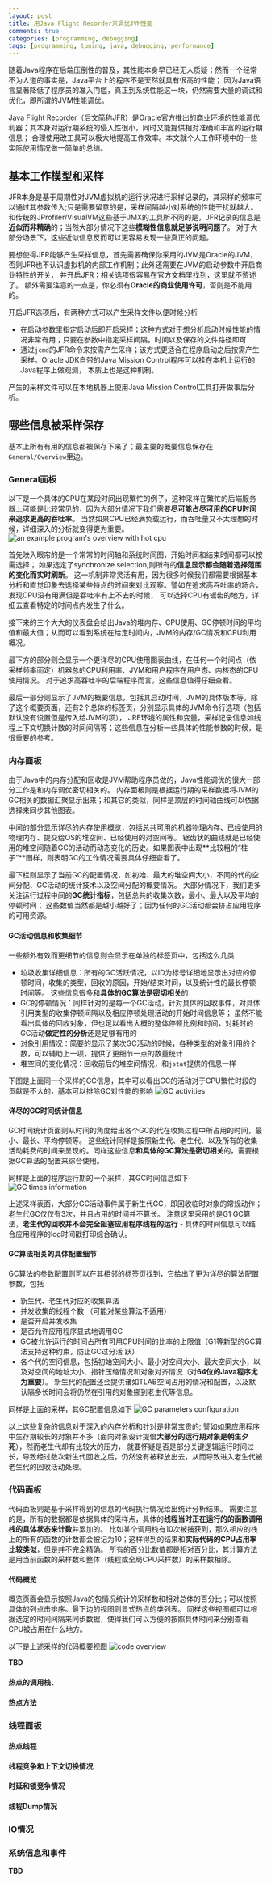 ```yaml
---
layout: post
title: 用Java Flight Recorder来调优JVM性能
comments: true
categories: [programming, debugging]
tags: [programming, tuning, java, debugging, performance]
---
```


随着Java程序在后端压倒性的普及，其性能本身早已经无人质疑；然而一个经常不为人道的事实是，Java平台上的程序不是天然就具有很高的性能；
因为Java语言显著降低了程序员的准入门槛，真正到系统性能这一块，仍然需要大量的调试和优化，即所谓的JVM性能调优。

Java Flight Recorder（后文简称JFR）是Oracle官方推出的商业环境的性能调优利器；其本身对运行期系统的侵入性很小，同时又能提供相对准确和丰富的运行期信息；
合理使用改工具可以极大地提高工作效率。本文就个人工作环境中的一些实际使用情况做一简单的总结。

<!--more-->

## 基本工作模型和采样

JFR本身是基于周期性对JVM虚拟机的运行状况进行采样记录的，其采样的频率可以通过其参数传入;只是需要留意的是，采样间隔越小对系统的性能干扰就越大。
和传统的JProfiler/VisualVM这些基于JMX的工具所不同的是，JFR记录的信息是**近似而非精确**的；当然大部分情况下这些**模糊性信息就足够说明问题**了。
对于大部分场景下，这些近似信息反而可以更容易发现一些真正的问题。

要想使得JFR能够产生采样信息，首先需要确保你采用的JVM是Oracle的JVM，否则JFR也不认识虚拟机的内部工作机制；此外还需要在JVM的启动参数中开启商业特性的开关，
并开启JFR；相关选项很容易在官方文档里找到，这里就不赘述了。
额外需要注意的一点是，你必须有**Oracle的商业使用许可**，否则是不能用的。

开启JFR选项后，有两种方式可以产生采样文件以便时候分析
- 在启动参数里指定启动后即开启采样；这种方式对于想分析启动时候性能的情况非常有用；只要在参数中指定采样间隔，时间以及保存的文件路径即可
- 通过`jcmd`的JFR命令来按需产生采样；该方式更适合在程序启动之后按需产生采样。Oracle JDK自带的Java Mission Control程序可以挂在本机上运行的Java程序上做观测，
本质上也是这种机制。

产生的采样文件可以在本地机器上使用Java Mission Control工具打开做事后分析。

## 哪些信息被采样保存
基本上所有有用的信息都被保存下来了；最主要的概要信息保存在`General/Overview`里边。

### General面板

以下是一个具体的CPU在某段时间出现繁忙的例子，这种采样在繁忙的后端服务器上可能是比较常见的，因为大部分情况下我们需要**尽可能占尽可用的CPU时间来追求更高的吞吐率**。
当然如果CPU已经满负载运行，而吞吐量又不太理想的时候，详细深入的分析就变得更为重要。
![an example program's overview with hot cpu](/assets/images/jfr/jfr_overview.jpg)

首先映入眼帘的是一个常常的时间轴和系统时间图，开始时间和结束时间都可以按需选择；
如果选定了synchronize selection,则所有的**信息显示都会随着选择范围的变化而实时刷新**。
这一机制非常灵活有用，因为很多时候我们都需要根据基本分析和直觉印象去选择某些特点的时间来对比观察。譬如在追求高吞吐率的场合，发现CPU没有用满但是吞吐率有上不去的时候，
可以选择CPU有锯齿的地方，详细去查看特定的时间点内发生了什么。

接下来的三个大大的仪表盘会给出Java的堆内存、CPU使用、GC停顿时间的平均值和最大值；从而可以看到系统在给定时间内，JVM的内存/GC情况和CPU利用概况。

最下方的部分则会显示一个更详尽的CPU使用图表曲线，在任何一个时间点（依采样频率而定）机器总的CPU利用率、JVM和用户程序在用户态、内核态的CPU使用情况。
对于追求高吞吐率的后端程序而言，这些信息值得仔细查看。

最后一部分则显示了JVM的概要信息，包括其启动时间，JVM的具体版本等。除了这个概要页面，还有2个总体的标签页，分别显示具体的JVM命令行选项（包括默认没有设置但是传入给JVM的项），
JRE环境的属性和变量，采样记录信息如线程上下文切换计数的时间间隔等；这些信息在分析一些具体的性能参数的时候，是很重要的参考。

### 内存面板
由于Java中的内存分配和回收是JVM帮助程序员做的，Java性能调优的很大一部分工作是和内存调优密切相关的。
内存面板则是根据运行期的采样数据将JVM的GC相关的数据汇聚显示出来；和其它的类似，同样是顶层的时间轴曲线可以依据选择来同步其他图表。

中间的部分显示详尽的内存使用概览，包括总共可用的机器物理内存、已经使用的物理内存、提交给OS的堆空间、已经使用的对空间等。
锯齿状的曲线就是已经使用的堆空间随着GC的活动而动态变化的历史。如果图表中出现**比较粗的“柱子”**图样，则表明GC的工作情况需要具体仔细查看了。

最下栏则显示了当前GC的配置情况，如初始、最大的堆空间大小，不同的代的空间分配、GC活动的统计技术以及空间分配的概要情况。
大部分情况下，我们更多关注运行过程中间的**GC统计指标**，包括总共的收集次数，最小、最大以及平均的停顿时间；
这些数值当然都是越小越好了；因为任何的GC活动都会挤占应用程序的可用资源。

#### GC活动信息和收集细节
一些额外有效而更细节的信息则会显示在单独的标签页中，包括这么几类
- 垃圾收集详细信息：所有的GC活跃情况，以ID为标号详细地显示出对应的停顿时间，收集的类型，回收的原因，开始/结束时间，以及统计性的最长停顿时间等。
这些信息很多和**具体的GC算法是密切相关**的
- GC的停顿情况：同样针对的是每一个GC活动，针对具体的回收事件，对具体引用类型的收集停顿间隔以及相应停顿处理活动的开始时间信息等；
虽然不能看出具体的回收对象，但也足以看出大概的整体停顿比例和时间，对耗时的GC活动**做定性的分析**还是足够有用的
- 对象引用情况：简要的显示了某次GC活动的时候，各种类型的对象引用的个数，可以辅助上一项，提供了更细节一点的数量统计
- 堆空间的变化情况：回收前后的堆空间情况，和`jstat`提供的信息一样

下图是上面同一个采样的GC信息，其中可以看出GC的活动对于CPU繁忙时段的贡献是不大的，基本可以排除GC对性能的影响
![GC activities](/assets/images/jfr/jfr_memory_gc.jpg)

#### 详尽的GC时间统计信息
GC时间统计页面则从时间的角度给出各个GC的代在收集过程中所占用的时间，最小、最长、平均停顿等。
这些统计同样是按照新生代、老生代、以及所有的收集活动耗费的时间来呈现的。同样这些信息**和具体的GC算法是密切相关**的，需要根据GC算法的配置来综合使用。

同样是上面的程序运行期的一个采样，其GC时间信息如下
![GC times information](/assets/images/jfr/jfr_memory_gc_times.jpg)

上述采样表面，大部分GC活动事件属于新生代GC，即回收临时对象的常规动作；老生代GC仅仅有3次，并且占用的时间并不算长。
注意这里采用的是G1 GC算法，**老生代的回收并不会完全阻塞应用程序线程的运行** - 具体的时间信息可以结合应用程序的log时间戳打印综合确认。

#### GC算法相关的具体配置细节
GC算法的参数配置则可以在其相邻的标签页找到，它给出了更为详尽的算法配置参数，包括
- 新生代、老生代对应的收集算法
- 并发收集的线程个数 （可能对某些算法不适用）
- 是否开启并发收集
- 是否允许应用程序显式地调用GC
- GC被允许运行的时间占所有可用CPU时间的比率的上限值（G1等新型的GC算法支持这种约束，防止GC过分活 跃）
- 各个代的空间信息，包括初始空间大小、最小对空间大小、最大空间大小，以及对空间的地址大小、指针压缩情况和对象对齐情况（对**64位的Java程序尤为重要**）。
新生代的配置还会提供诸如TLAB空间占用的情况和配置，以及默认隔多长时间会将仍然在引用的对象挪到老生代等信息。

同样是上面的采样，其GC配置信息如下
![GC parameters configuration](/assets/images/jfr/jfr_memory_gc_cfg.jpg)

以上这些复杂的信息对于深入的内存分析和针对是非常宝贵的;
譬如如果应用程序中生存期较长的对象并不多（面向对象设计提倡**大部分的运行期对象是朝生夕死**），然而老生代却有比较大的压力，
就要怀疑是否是部分关键逻辑运行时间过长，导致经过数次新生代回收之后，仍然没有被释放出去，从而导致进入老生代被老生代的回收活动处理。

### 代码面板
代码面板则是基于采样得到的信息的代码执行情况给出统计分析结果。
需要注意的是，所有的数据都是依据具体的采样点，具体的**线程当时正在运行的的函数调用栈的具体状态来计数**并累加的。
比如某个调用栈有10次被捕获到，那么相应的栈上的所有的函数的计数都会被记为10；这样得到的结果和**实际代码的CPU占用率比较类似**，但是并不完全精确。
所有的百分比数值都是相对百分比，其计算方法是用当前函数的采样数和整体（线程或全局CPU采样数）的采样数相除。

#### 代码概览
概览页面会显示按照Java的包情况统计的采样数和相对总体的百分比；可以按照具体的列点击排序。最下边的视图则显式热点的类列表。
同样这些视图都可以根据选定的时间间隔来同步数据，使得我们可以方便的按照具体时间来分别查看CPU被占用在什么地方。

以下是上述采样的代码概要视图
![code overview](/assets/images/jfr/jfr_code_overview.jpg)

**TBD**
#### 热点的调用栈、

#### 热点方法

### 线程面板

#### 热点线程

#### 线程竞争和上下文切换情况

#### 时延和锁竞争情况

#### 线程Dump情况

### IO情况

### 系统信息和事件

**TBD**

